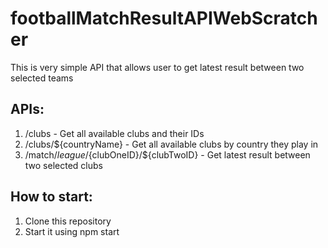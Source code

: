 # footballMatchResultAPIWebScratcher
This is very simple API that allows user to get latest result between two selected teams

## APIs:

1. /clubs - Get all available clubs and their IDs
2. /clubs/${countryName} - Get all available clubs by country they play in
3. /match/${league}/${clubOneID}/${clubTwoID} - Get latest result between two selected clubs

## How to start:

1. Clone this repository
2. Start it using npm start
